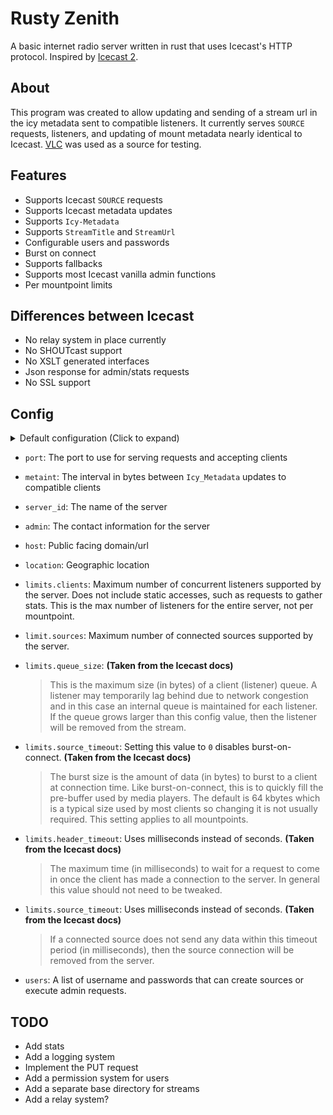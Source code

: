 # Rusty Zenith
A basic internet radio server written in rust that uses Icecast's HTTP protocol. Inspired by [Icecast 2](https://icecast.org/).

## About
This program was created to allow updating and sending of a stream url in the icy metadata sent to compatible listeners. It currently serves `SOURCE` requests, listeners, and updating of mount metadata nearly identical to Icecast. [VLC](https://www.videolan.org/) was used as a source for testing.

## Features
- Supports Icecast `SOURCE` requests
- Supports Icecast metadata updates
- Supports `Icy-Metadata`
- Supports `StreamTitle` and `StreamUrl`
- Configurable users and passwords
- Burst on connect
- Supports fallbacks
- Supports most Icecast vanilla admin functions
- Per mountpoint limits

## Differences between Icecast
- No relay system in place currently
- No SHOUTcast support
- No XSLT generated interfaces
- Json response for admin/stats requests
- No SSL support

## Config
<details>
  <summary>Default configuration (Click to expand)</summary> 
  
```json
{
  "port": 8000,
  "metaint": 16000,
  "server_id": "Rusty Zenith 0.1.0",
  "admin": "admin@localhost",
  "host": "localhost",
  "location": "1.048596",
  "limits": {
    "clients": 400,
    "sources": 4,
    "queue_size": 102400,
    "burst_size": 65536,
    "header_timeout": 15000,
    "source_timeout": 10000,
    "source_limits": {
      "/radio": {
        "clients": 400,
        "burst_size": 65536,
        "source_timeout": 10000
      }
    }
  },
  "users": [
    {
      "username": "admin",
      "password": "hackme"
    },
    {
      "username": "source",
      "password": "hackme"
    }
  ]
}
```

</details>

- `port`: The port to use for serving requests and accepting clients
- `metaint`: The interval in bytes between `Icy_Metadata` updates to compatible clients
- `server_id`: The name of the server
- `admin`: The contact information for the server
- `host`: Public facing domain/url
- `location`: Geographic location
- `limits.clients`: Maximum number of concurrent listeners supported by the server. Does not include static accesses, such as requests to gather stats. This is the max number of listeners for the entire server, not per mountpoint.
- `limit.sources`: Maximum number of connected sources supported by the server.
- `limits.queue_size`: **(Taken from the Icecast docs)**
  > This is the maximum size (in bytes) of a client (listener) queue. A listener may temporarily lag behind due to network congestion and in this case an internal queue is maintained for each listener. If the queue grows larger than this config value, then the listener will be removed from the stream.

- `limits.source_timeout`: Setting this value to `0` disables burst-on-connect. **(Taken from the Icecast docs)**
  > The burst size is the amount of data (in bytes) to burst to a client at connection time. Like burst-on-connect, this is to quickly fill the pre-buffer used by media players. The default is 64 kbytes which is a typical size used by most clients so changing it is not usually required. This setting applies to all mountpoints.

- `limits.header_timeout`: Uses milliseconds instead of seconds. **(Taken from the Icecast docs)**
  > The maximum time (in milliseconds) to wait for a request to come in once the client has made a connection to the server. In general this value should not need to be tweaked.

- `limits.source_timeout`: Uses milliseconds instead of seconds. **(Taken from the Icecast docs)**
  > If a connected source does not send any data within this timeout period (in milliseconds), then the source connection will be removed from the server.

- `users`: A list of username and passwords that can create sources or execute admin requests.


## TODO
- Add stats
- Add a logging system
- Implement the PUT request
- Add a permission system for users
- Add a separate base directory for streams
- Add a relay system?